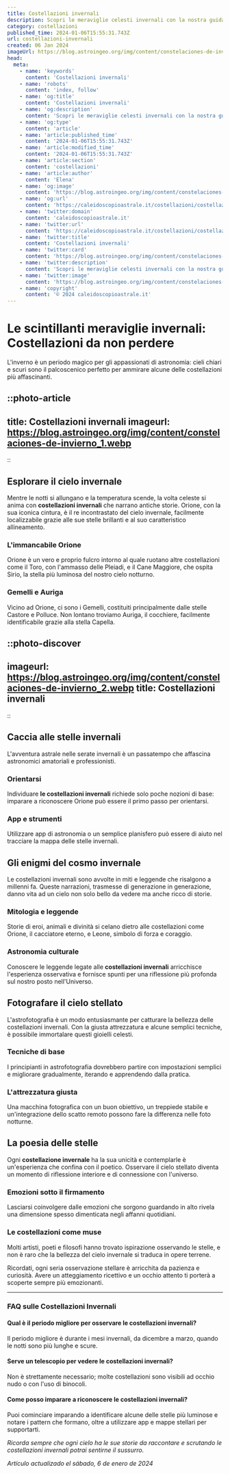 ```yaml
---
title: Costellazioni invernali
description: Scopri le meraviglie celesti invernali con la nostra guida alle costellazioni invernali più luminose e affascinanti del cielo italiano.
category: costellazioni
published_time: 2024-01-06T15:55:31.743Z
url: costellazioni-invernali
created: 06 Jan 2024
imageUrl: https://blog.astroingeo.org/img/content/constelaciones-de-invierno_1.webp
head:
  meta:
    - name: 'keywords'
      content: 'Costellazioni invernali'
    - name: 'robots'
      content: 'index, follow'
    - name: 'og:title'
      content: 'Costellazioni invernali'
    - name: 'og:description'
      content: 'Scopri le meraviglie celesti invernali con la nostra guida alle costellazioni invernali più luminose e affascinanti del cielo italiano.'
    - name: 'og:type'
      content: 'article'
    - name: 'article:published_time'
      content: '2024-01-06T15:55:31.743Z'
    - name: 'article:modified_time'
      content: '2024-01-06T15:55:31.743Z'
    - name: 'article:section'
      content: 'costellazioni'
    - name: 'article:author'
      content: 'Elena'
    - name: 'og:image'
      content: 'https://blog.astroingeo.org/img/content/constelaciones-de-invierno_1.webp'
    - name: 'og:url'
      content: 'https://caleidoscopioastrale.it/costellazioni/costellazioni-invernali'
    - name: 'twitter:domain'
      content: 'caleidoscopioastrale.it'
    - name: 'twitter:url'
      content: 'https://caleidoscopioastrale.it/costellazioni/costellazioni-invernali'
    - name: 'twitter:title'
      content: 'Costellazioni invernali'
    - name: 'twitter:card'
      content: 'https://blog.astroingeo.org/img/content/constelaciones-de-invierno_1.webp'
    - name: 'twitter:description'
      content: 'Scopri le meraviglie celesti invernali con la nostra guida alle costellazioni invernali più luminose e affascinanti del cielo italiano.'
    - name: 'twitter:image'
      content: 'https://blog.astroingeo.org/img/content/constelaciones-de-invierno_1.webp'
    - name: 'copyright'
      content: '© 2024 caleidoscopioastrale.it'
---
```

# Le scintillanti meraviglie invernali: Costellazioni da non perdere

L'inverno è un periodo magico per gli appassionati di astronomia: cieli chiari e scuri sono il palcoscenico perfetto per ammirare alcune delle costellazioni più affascinanti. 

::photo-article
---
title: Costellazioni invernali
imageurl: https://blog.astroingeo.org/img/content/constelaciones-de-invierno_1.webp
---
::

## Esplorare il cielo invernale
Mentre le notti si allungano e la temperatura scende, la volta celeste si anima con **costellazioni invernali** che narrano antiche storie. Orione, con la sua iconica cintura, è il re incontrastato del cielo invernale, facilmente localizzabile grazie alle sue stelle brillanti e al suo caratteristico allineamento.

### L'immancabile Orione
Orione è un vero e proprio fulcro intorno al quale ruotano altre costellazioni come il Toro, con l'ammasso delle Pleiadi, e il Cane Maggiore, che ospita Sirio, la stella più luminosa del nostro cielo notturno. 

### Gemelli e Auriga
Vicino ad Orione, ci sono i Gemelli, costituiti principalmente dalle stelle Castore e Polluce. Non lontano troviamo Auriga, il cocchiere, facilmente identificabile grazie alla stella Capella.

::photo-discover
---
imageurl: https://blog.astroingeo.org/img/content/constelaciones-de-invierno_2.webp
title: Costellazioni invernali
---
::

## Caccia alle stelle invernali
L'avventura astrale nelle serate invernali è un passatempo che affascina astronomici amatoriali e professionisti.

### Orientarsi
Individuare **le costellazioni invernali** richiede solo poche nozioni di base: imparare a riconoscere Orione può essere il primo passo per orientarsi.

### App e strumenti
Utilizzare app di astronomia o un semplice planisfero può essere di aiuto nel tracciare la mappa delle stelle invernali.

## Gli enigmi del cosmo invernale
Le costellazioni invernali sono avvolte in miti e leggende che risalgono a millenni fa. Queste narrazioni, trasmesse di generazione in generazione, danno vita ad un cielo non solo bello da vedere ma anche ricco di storie.

### Mitologia e leggende
Storie di eroi, animali e divinità si celano dietro alle costellazioni come Orione, il cacciatore eterno, e Leone, simbolo di forza e coraggio.

### Astronomia culturale
Conoscere le leggende legate alle **costellazioni invernali** arricchisce l'esperienza osservativa e fornisce spunti per una riflessione più profonda sul nostro posto nell'Universo.

## Fotografare il cielo stellato
L'astrofotografia è un modo entusiasmante per catturare la bellezza delle costellazioni invernali. Con la giusta attrezzatura e alcune semplici tecniche, è possibile immortalare questi gioielli celesti.

### Tecniche di base
I principianti in astrofotografia dovrebbero partire con impostazioni semplici e migliorare gradualmente, iterando e apprendendo dalla pratica.

### L'attrezzatura giusta
Una macchina fotografica con un buon obiettivo, un treppiede stabile e un'integrazione dello scatto remoto possono fare la differenza nelle foto notturne.

## La poesia delle stelle
Ogni **costellazione invernale** ha la sua unicità e contemplarle è un'esperienza che confina con il poetico. Osservare il cielo stellato diventa un momento di riflessione interiore e di connessione con l'universo.

### Emozioni sotto il firmamento
Lasciarsi coinvolgere dalle emozioni che sorgono guardando in alto rivela una dimensione spesso dimenticata negli affanni quotidiani.

### Le costellazioni come muse
Molti artisti, poeti e filosofi hanno trovato ispirazione osservando le stelle, e non è raro che la bellezza del cielo invernale si traduca in opere terrene.

Ricordati, ogni seria osservazione stellare è arricchita da pazienza e curiosità. Avere un atteggiamento ricettivo e un occhio attento ti porterà a scoperte sempre più emozionanti.

---

### FAQ sulle Costellazioni Invernali

#### Qual è il periodo migliore per osservare le costellazioni invernali?
Il periodo migliore è durante i mesi invernali, da dicembre a marzo, quando le notti sono più lunghe e scure.

#### Serve un telescopio per vedere le costellazioni invernali?
Non è strettamente necessario; molte costellazioni sono visibili ad occhio nudo o con l'uso di binocoli.

#### Come posso imparare a riconoscere le costellazioni invernali?
Puoi cominciare imparando a identificare alcune delle stelle più luminose e notare i pattern che formano, oltre a utilizzare app e mappe stellari per supportarti.  

_Ricorda sempre che ogni cielo ha le sue storie da raccontare e scrutando le costellazioni invernali potrai sentirne il sussurro._

_Artículo actualizado el sábado, 6 de enero de 2024_